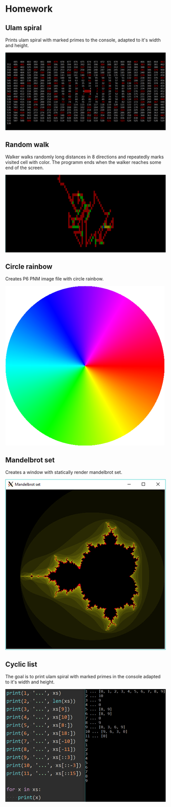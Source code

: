 # Homework

## Ulam spiral

Prints ulam spiral with marked primes to the console, adapted to it's width and height.

![](_screenshot/01-ulam-spiral.png)

## Random walk

Walker walks randomly long distances in 8 directions and repeatedly marks visited cell with color. The programm ends when the walker reaches some end of the screen.

![](_screenshot/02-random-walk.png)

## Circle rainbow

Creates P6 PNM image file with circle rainbow.

![](_screenshot/03-circle-rainbow.png)

## Mandelbrot set

Creates a window with statically render mandelbrot set.

![](_screenshot/04-mandelbrot-set.png)

## Cyclic list

The goal is to print ulam spiral with marked primes in the console adapted to it's width and height.

![](_screenshot/05-cyclic-list.png)
